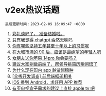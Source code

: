 # v2ex热议话题

`最后更新时间：2023-02-09 16:09:47 +0800`

1. [彩礼谈好了， 准备结婚啦。](https://www.v2ex.com/t/914496)
1. [只有我觉得 chatgpt 索然无味吗](https://www.v2ex.com/t/914410)
1. [你有哪些坚持五年甚至十年以上的习惯呢](https://www.v2ex.com/t/914312)
1. [在大城市漂的 90 后，应该是最绝望的年轻人吧](https://www.v2ex.com/t/914439)
1. [女朋友送你苹果 14pro 你会要吗？](https://www.v2ex.com/t/914489)
1. [建议大家别做前端了，帮领导挑简历瞬间悟了](https://www.v2ex.com/t/914395)
1. [为什么现在国内 app 越做越臃肿](https://www.v2ex.com/t/914353)
1. [[全栈开发调查] 前后端框架相关](https://www.v2ex.com/t/914389)
1. [iOS 换到 Android，求好用 APP 推荐](https://www.v2ex.com/t/914328)
1. [有买电视盒子需求的建议上直接 apple tv 吧](https://www.v2ex.com/t/914472)

